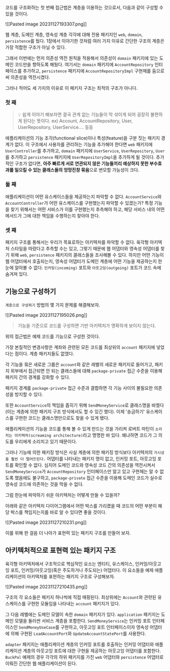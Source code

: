 
코드를 구조화하는 첫 번째 접근법은 계층을 이용하는 것으로서, 다음과 같이 구성할 수 있을 것이다.

![[Pasted image 20231127193307.png]]

웹 계층, 도메인 계층, 영속성 계층 각각에 대해 전용 패키지인 `web`, `domain`, `persistence`를 뒀다. 1장에서 이야기한 것처럼 여러 가지 이유로 간단한 구조의 계층은 가장 적합한 구조가 아닐 수 있다. 

그래서 이번에는 먼저 의존성 역전 원칙을 적용해서 의존성이 `domain` 패키지에 있는 도메인 코드만을 향하도록 해뒀다. 여기서는 `domain` 패키지에 `AccountRepository` 인터페이스를 추가하고, `persistence` 패키지에 `AccountRepositoryImpl` 구현체를 둠으로써 의존성을 역전시켰다.

그러나 적어도 세 가지의 이유로 이 패키지 구조는 최적의 구조가 아니다.

### 첫 째
> 💡 쉽게 이야기 해보자면 결국 관계 없는 기능들이 막 섞이게 되어 굉장히 불편하게 된다는 뜻이다.
> ex) Account, AccountRepository, User, UserRepository, UserService.... 등등

애플리케이션의 기능 조각(functional slice)이나 특성(feature)을 구분 짓는 패키지 경계가 없다. 이 구조에서 사용자를 관리하는 기능을 추가해야 한다면 `web` 패키지에 `UserController`를 추가하고, `domain` 패키지에 `UserService`, `UserRepository`, `User`를 추가하고 `persistence` 패키지에 `UserRepositoryImpl`을 추가하게 될 것이다. 추가적인 구조가 없다면, **아주 빠르게 서로 연관되지 않은 기능들끼리 예상하지 못한 부수효과를 일으킬 수 있는 클래스들의 엉망진창 묶음**으로 변모할 가능성이 크다.

### 둘 째
애플리케이션이 어떤 유스케이스들을 제공하는지 파악할 수 없다. `AccountService`와 `AccountController`가 어떤 유스케이스를 구현했는지 파악할 수 있겠는가? 특정 기능을 찾기 위해서는 어떤 서비스가 이를 구현했는지 추측해야 하고, 해당 서비스 내의 어떤 메서드가 그에 대한 책임을 수행하는지 찾아야 한다.

### 셋 째
패키지 구조를 통해서는 우리가 목표로하는 아키텍처를 파악할 수 없다. 육각형 아키텍처 스타일을 따랐다고 추측할 수는 있고, 그렇기 때문에 웹 어댑터와 영속성 어댑터를 찾기 위해 `web`, `persistence` 패키지의 클래스들을 조사해볼 수 있다. 하지만 어떤 기능이 웹 어댑터에서 호출되는지, 영속성 어댑터가 도메인 계층에 어떤 기능을 제공하는지 한눈에 알아볼 수 없다. `인커밍(incoming)` 포트와 `아웃고잉(outgoing)` 포트가 코드 속에 숨겨져 있다.

## 기능으로 구성하기
`계층으로 구성하기` 방법의 몇 가지 문제를 해결해보자.

![[Pasted image 20231127195026.png]]
> 기능을 기준으로 코드를 구성하면 기반 아키텍처가 명확하게 보이지 않는다.

위의 접근법은 예제 코드를 기능으로 구성한 것이다.

가장 본질적인 변경사항은 계좌와 관련된 모든 코드를 최상위의 `account` 패키지에 넣었다는 점이다. 계층 패키지들도 없앴다.

각 기능을 묶은 새로운 그룹은 `account`와 같은 레벨의 새로운 패키지로 들어가고, 패키지 외부에서 접근되면 안 되는 클래스들에 대해 `package-private` 접근 수준을 이용해 패키지 간의 경계를 강화할 수 있다.

패키지 경계를 `package-private` 접근 수준과 결합하면 각 기능 사이의 불필요한 의존성을 방지할 수 있다.

또한 `AccountService`의 책임을 좁히기 위해 `SendMoneyService`로 클래스명을 바꿨다(이는 계층에 의한 패키지 구조 방식에서도 할 수 있긴 했다). 이제 '송금하기' 유스케이스를 구현한 코드는 클래스명만으로도 찾을 수 있게 됐다.

애플리케이션의 기능을 코드를 통해 볼 수 있게 만드는 것을 가리켜 로버트 마틴이 `소리치는 아키텍처(screaming architecture)`라고 명명한 바 있다. 왜냐하면 코드가 그 의도를 우리에게 소리치고 있기 때문이다.

그러나 기능에 의한 패키징 방식은 사실 계층에 의한 패키징 방식보다 아키텍처의 `가시성을 훨씬 더 떨어뜨린다.` 어댑터를 나타내는 패키지 명이 없고, 인커밍 포트, 아웃고잉 포트를 확인할 수 없다. 심지어 도메인 코드와 영속성 코드 간의 의존성을 역전시켜서 `SendMoneyService`가 `AccountRepository` 인터페이스만 알고 있고 구현체는 알 수 없도록 했음에도 불구하고, `package-private` 접근 수준을 이용해 도메인 코드가 실수로 영속성 코드에 의존하는 것을 막을 수 없다. 

그럼 한눈에 파악하기 쉬운 아키텍처는 어떻게 만들 수 있을까? 

아래와 같은 아키텍처 다이어그램에서 어떤 박스를 가리켰을 때 코드의 어떤 부분이 해당 박스를 책임지는지를 바로 알 수 있다면 좋을 것이다.

![[Pasted image 20231127210231.png]]

이를 위해 한 걸음 더 나아가 표현력 있는 패키지 구조를 만들어 보자.

## 아키텍처적으로 표현력 있는 패키지 구조
육각형 아키텍처에서 구조적으로 핵심적인 요소는 엔티티, 유스케이스, 인커밍/아웃고잉 포트, 인커밍/아웃고잉(혹은 주도하거나 주도되는) 어댑터다. 이 요소들을 예제 애플리케이션의 아키텍처를 표현하는 패키지 구조로 구성해보자.

![[Pasted image 20231127210435.png]]

구조의 각 요소들은 패키지 하나씩에 직접 매핑된다. 최상위에는 `Account`와 관련된 유스케이스를 구현한 모듈임을 나타내는 `account` 패키지가 있다.

그 다음 레벨에는 도메인 모델이 속한 `domain` 패키지가 있다. `application` 패키지는 도메인 모델을 둘러싼 서비스 계층을 포함한다. `SendMoneyService`는 인커밍 포트 인터페이스인 `SendMoneyUseCase`를 구현하고, 아웃고잉 포트 인터페이스이자 영속성 어댑터에 의해 구현된 `LoadAccountPort`와 `UpdateAccountStatePort`를 사용한다.

`adapter` 패키지는 애플리케이션 계층의 인커밍 포트를 호출하는 인커밍 어댑터와 애플리케이션 계층의 아웃고잉 포트에 대한 구현을 제공하는 아웃고잉 어댑터를 포함한다. `BuckPal` 예제의 경우 각각의 하위 패키지를 가진 `web` 어댑터와 `persistence` 어댑터로 이뤄진 간단한 웹 애플리케이션이 된다.